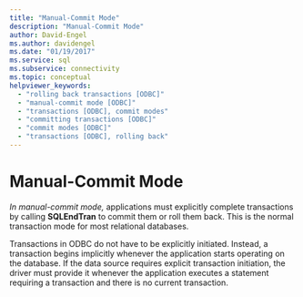 ```yaml
---
title: "Manual-Commit Mode"
description: "Manual-Commit Mode"
author: David-Engel
ms.author: davidengel
ms.date: "01/19/2017"
ms.service: sql
ms.subservice: connectivity
ms.topic: conceptual
helpviewer_keywords:
  - "rolling back transactions [ODBC]"
  - "manual-commit mode [ODBC]"
  - "transactions [ODBC], commit modes"
  - "committing transactions [ODBC]"
  - "commit modes [ODBC]"
  - "transactions [ODBC], rolling back"
---
```

# Manual-Commit Mode
*In manual-commit mode,* applications must explicitly complete transactions by calling **SQLEndTran** to commit them or roll them back. This is the normal transaction mode for most relational databases.  
  
 Transactions in ODBC do not have to be explicitly initiated. Instead, a transaction begins implicitly whenever the application starts operating on the database. If the data source requires explicit transaction initiation, the driver must provide it whenever the application executes a statement requiring a transaction and there is no current transaction.
